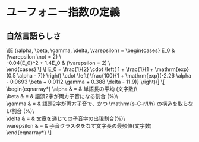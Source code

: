 # ユーフォニー指数の定義
## 自然言語らしさ
\\[E (\alpha, \beta, \gamma, \delta, \varepsilon) = 
\begin{cases}
    E_0 & (\varepsilon \not = 2) \\\
    -0.04{E_0}^2 + 1.4E_0 & (\varepsilon = 2) \\\
\end{cases} \\]
\\[ E_0 = \frac{1}{2} \cdot \left( 1 + \frac{1}{1 + \mathrm{exp}(0.5 \alpha - 7)} \right) \cdot \left( \frac{100}{1 + \mathrm{exp}(-2.26 \alpha - 0.0693 \beta + 0.0112 \gamma + 0.388 \delta - 11.9)} \right)\\]
\\[
\begin{eqnarray*}
    \alpha & = & 単語長の平均 (文字数)\\\
    \beta & = & 語頭2字が両方子音になる割合 (\%)\\\
    \gamma & = & 語頭2字が両方子音で、かつ \mathrm{s-C-r/l/h} の構造を取らない割合 (\%)\\\
    \delta & = & 文章を通じての子音字の出現割合(\%)\\\
    \varepsilon & = & 子音クラスタをなす文字長の最頻値(文字数)
\end{eqnarray*}
\\]
